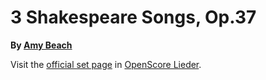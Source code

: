 
# 3 Shakespeare Songs, Op.37

__By [Amy Beach](..)__

Visit the [official set page] in [OpenScore Lieder].

[official set page]: https://musescore.com/openscore-lieder-corpus/sets/5106666
[OpenScore Lieder]: https://musescore.com/openscore-lieder-corpus
